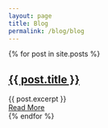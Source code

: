 ```yaml
---
layout: page
title: Blog
permalink: /blog/blog
---
```


 <div class="posts">
{% for post in site.posts %}
  <article class="post">
   <h1><a   href="{{ site.baseurl }}{{ post.url }}">{{ post.title }}</a></h1>
  <div class="entry">
       {{ post.excerpt }}
    </div>
    <a href="{{ site.baseurl }}{{ post.url }}" class="read-more">Read More</a>
  </article>
{% endfor %}
</div>  
